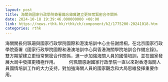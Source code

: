```yaml
---
layout: post
title: 海關與國家行政學院簽署備忘錄冀建立更恒常緊密合作關係
date: 2024-10-18 19:39:46.000000000 +08:00
link: https://news.rthk.hk/rthk/ch/component/k2/1775200-20241018.htm
categories: rthk
---
```


海關關長何珮珊與國家行政學院國際和港澳培訓中心主任謝煜桐，在北京國家行政學院簽署《國家行政學院國際和港澳培訓中心與香港海關學院培訓合作備忘錄》。雙方期望建立更恒常緊密合作關係，進一步加強海關人員的國情培訓，並在國家發展大局中發揮更積極作用。
　　 
何珮珊感謝國家行政學院一直以來對香港海關人員國情培訓工作的大力支持，對加強海關人員的國家觀念和大局思維發揮重要作用。
